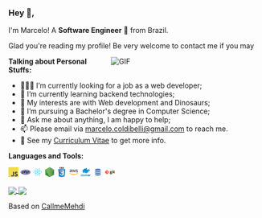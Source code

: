 ### Hey 👋,
I'm Marcelo! A **Software Engineer** 🚀 from Brazil.


Glad you're reading my profile! Be very welcome to contact me if you may

  <img align="right" alt="GIF" width="300px" src="https://media.tenor.com/nIPLRnaTx7gAAAAC/trex-pc.gif" />

**Talking about Personal Stuffs:**

- 👨🏽‍💻 I’m currently looking for a job as a web developer;
- 🌱 I’m currently learning backend technologies; 
- 🤔 My interests are with Web development and Dinosaurs;
- 💼 I’m pursuing a Bachelor's degree in Computer Science;
- 💬 Ask me about anything, I am happy to help;
- 📫 Please email via marcelo.coldibelli@gmail.com to reach me.
- 📝 See my [Curriculum Vitae](https://www.figma.com/design/5TRPw1bsFva63OdhotT9Jo/Curr%C3%ADculo-para-ATS---Fullstack?node-id=2%3A3&t=yKKhzEWBgB1GgdX0-1) to get more info.


**Languages and Tools:**  

<code><img height="20" src="https://raw.githubusercontent.com/github/explore/80688e429a7d4ef2fca1e82350fe8e3517d3494d/topics/javascript/javascript.png"></code>
<code><img height="20" src="https://raw.githubusercontent.com/github/explore/80688e429a7d4ef2fca1e82350fe8e3517d3494d/topics/php/php.png"></code>
<code><img height="20" src="https://raw.githubusercontent.com/github/explore/80688e429a7d4ef2fca1e82350fe8e3517d3494d/topics/react/react.png"></code>
<code><img height="20" src="https://raw.githubusercontent.com/github/explore/80688e429a7d4ef2fca1e82350fe8e3517d3494d/topics/nodejs/nodejs.png"></code>
<code><img height="20" src="https://raw.githubusercontent.com/github/explore/80688e429a7d4ef2fca1e82350fe8e3517d3494d/topics/css/css.png"></code>
<code><img height="20" src="https://raw.githubusercontent.com/github/explore/80688e429a7d4ef2fca1e82350fe8e3517d3494d/topics/aws/aws.png"></code>
<code><img height="20" src="https://raw.githubusercontent.com/github/explore/80688e429a7d4ef2fca1e82350fe8e3517d3494d/topics/docker/docker.png"></code>
<code><img height="20" src="https://raw.githubusercontent.com/github/explore/80688e429a7d4ef2fca1e82350fe8e3517d3494d/topics/sql/sql.png"></code>
<code><img height="20" src="https://raw.githubusercontent.com/github/explore/80688e429a7d4ef2fca1e82350fe8e3517d3494d/topics/git/git.png"></code>


<a href="https://github.com/anuraghazra/github-readme-stats">
  <img height=200 align="center" src="https://github-readme-stats.vercel.app/api?username=mcoldibelli" />
</a>
<a href="https://github.com/anuraghazra/convoychat">
  <img height=200 align="center" src="https://github-readme-stats.vercel.app/api/top-langs?username=mcoldibelli&layout=compact&langs_count=8&card_width=320" />
</a>

  



Based on [CallmeMehdi](https://github.com/CallmeMehdi)
